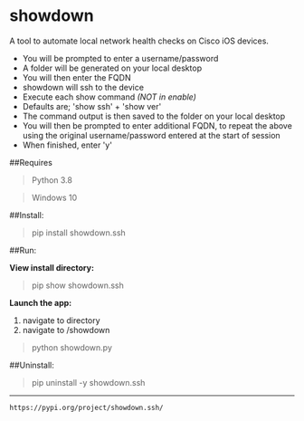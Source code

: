 # showdown
A tool to automate local network health checks on Cisco iOS devices.
+ You will be prompted to enter a username/password
+ A folder will be generated on your local desktop
+ You will then enter the FQDN
+ showdown will ssh to the device
+ Execute each show command *(NOT in enable)*
+ Defaults are; 'show ssh' + 'show ver'
+ The command output is then saved to the folder on your local desktop
+ You will then be prompted to enter additional FQDN, to repeat the above using the original username/password entered at the start of session
+ When finished, enter 'y'

##Requires
>Python 3.8

>Windows 10

##Install:

>pip install showdown.ssh

##Run:

**View install directory:**

>pip show showdown.ssh

**Launch the app:**

1. navigate to directory 
2. navigate to /showdown
>python showdown.py

##Uninstall:

>pip uninstall -y showdown.ssh
___

`https://pypi.org/project/showdown.ssh/`
